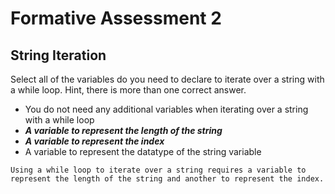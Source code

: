 # **Formative Assessment 2**

## **String Iteration**
Select all of the variables do you need to declare to iterate over a string with a while loop. Hint, there is more than one correct answer.


- You do not need any additional variables when iterating over a string with a while loop
- ***A variable to represent the length of the string***
- ***A variable to represent the index***
- A variable to represent the datatype of the string variable

```
Using a while loop to iterate over a string requires a variable to represent the length of the string and another to represent the index.
````